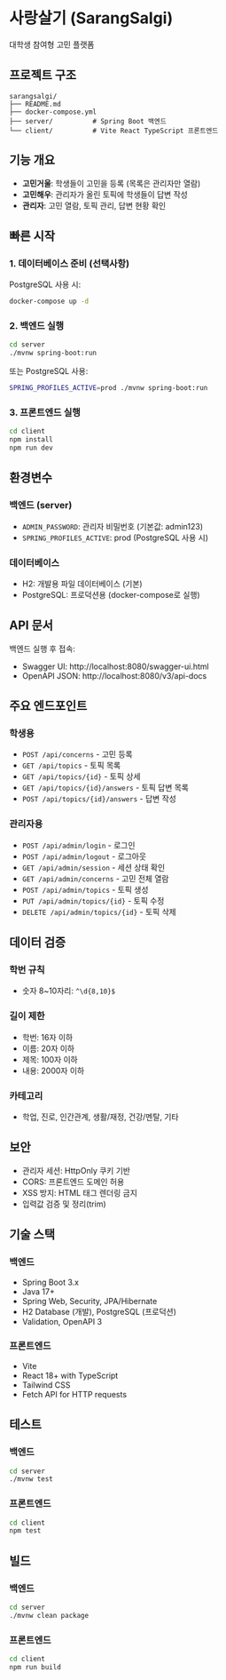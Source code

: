 # 사랑살기 (SarangSalgi)

대학생 참여형 고민 플랫폼

## 프로젝트 구조

```
sarangsalgi/
├── README.md
├── docker-compose.yml
├── server/          # Spring Boot 백엔드
└── client/          # Vite React TypeScript 프론트엔드
```

## 기능 개요

- **고민거울**: 학생들이 고민을 등록 (목록은 관리자만 열람)
- **고민해우**: 관리자가 올린 토픽에 학생들이 답변 작성
- **관리자**: 고민 열람, 토픽 관리, 답변 현황 확인

## 빠른 시작

### 1. 데이터베이스 준비 (선택사항)

PostgreSQL 사용 시:
```bash
docker-compose up -d
```

### 2. 백엔드 실행

```bash
cd server
./mvnw spring-boot:run
```

또는 PostgreSQL 사용:
```bash
SPRING_PROFILES_ACTIVE=prod ./mvnw spring-boot:run
```

### 3. 프론트엔드 실행

```bash
cd client
npm install
npm run dev
```

## 환경변수

### 백엔드 (server)
- `ADMIN_PASSWORD`: 관리자 비밀번호 (기본값: admin123)
- `SPRING_PROFILES_ACTIVE`: prod (PostgreSQL 사용 시)

### 데이터베이스
- H2: 개발용 파일 데이터베이스 (기본)
- PostgreSQL: 프로덕션용 (docker-compose로 실행)

## API 문서

백엔드 실행 후 접속:
- Swagger UI: http://localhost:8080/swagger-ui.html
- OpenAPI JSON: http://localhost:8080/v3/api-docs

## 주요 엔드포인트

### 학생용
- `POST /api/concerns` - 고민 등록
- `GET /api/topics` - 토픽 목록
- `GET /api/topics/{id}` - 토픽 상세
- `GET /api/topics/{id}/answers` - 토픽 답변 목록
- `POST /api/topics/{id}/answers` - 답변 작성

### 관리자용
- `POST /api/admin/login` - 로그인
- `POST /api/admin/logout` - 로그아웃
- `GET /api/admin/session` - 세션 상태 확인
- `GET /api/admin/concerns` - 고민 전체 열람
- `POST /api/admin/topics` - 토픽 생성
- `PUT /api/admin/topics/{id}` - 토픽 수정
- `DELETE /api/admin/topics/{id}` - 토픽 삭제

## 데이터 검증

### 학번 규칙
- 숫자 8~10자리: `^\d{8,10}$`

### 길이 제한
- 학번: 16자 이하
- 이름: 20자 이하
- 제목: 100자 이하
- 내용: 2000자 이하

### 카테고리
- 학업, 진로, 인간관계, 생활/재정, 건강/멘탈, 기타

## 보안

- 관리자 세션: HttpOnly 쿠키 기반
- CORS: 프론트엔드 도메인 허용
- XSS 방지: HTML 태그 렌더링 금지
- 입력값 검증 및 정리(trim)

## 기술 스택

### 백엔드
- Spring Boot 3.x
- Java 17+
- Spring Web, Security, JPA/Hibernate
- H2 Database (개발), PostgreSQL (프로덕션)
- Validation, OpenAPI 3

### 프론트엔드
- Vite
- React 18+ with TypeScript
- Tailwind CSS
- Fetch API for HTTP requests

## 테스트

### 백엔드
```bash
cd server
./mvnw test
```

### 프론트엔드
```bash
cd client
npm test
```

## 빌드

### 백엔드
```bash
cd server
./mvnw clean package
```

### 프론트엔드
```bash
cd client
npm run build
```
